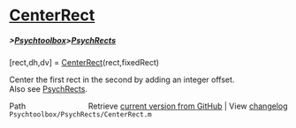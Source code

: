 # [CenterRect](CenterRect)
##### >[Psychtoolbox](Psychtoolbox)>[PsychRects](PsychRects)

[rect,dh,dv] = [CenterRect](CenterRect)(rect,fixedRect)  
  
Center the first rect in the second by adding an integer offset.  
Also see [PsychRects](PsychRects).  




<div class="code_header" style="text-align:right;">
  <span style="float:left;">Path&nbsp;&nbsp;</span> <span class="counter">Retrieve <a href=
  "https://raw.github.com/Psychtoolbox-3/Psychtoolbox-3/beta/Psychtoolbox/PsychRects/CenterRect.m">current version from GitHub</a> | View <a href=
  "https://github.com/Psychtoolbox-3/Psychtoolbox-3/commits/beta/Psychtoolbox/PsychRects/CenterRect.m">changelog</a></span>
</div>
<div class="code">
  <code>Psychtoolbox/PsychRects/CenterRect.m</code>
</div>

